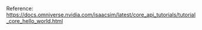 
Reference: https://docs.omniverse.nvidia.com/isaacsim/latest/core_api_tutorials/tutorial_core_hello_world.html <br/>
